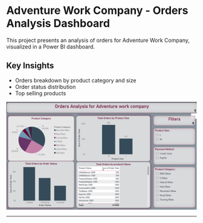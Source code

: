# Adventure Work Company - Orders Analysis Dashboard

This project presents an analysis of orders for Adventure Work Company, visualized in a Power BI dashboard.

## Key Insights
- Orders breakdown by product category and size
- Order status distribution
- Top selling products

![Dashboard Preview](Adventure%20Work%20Analysis%20Dashboard.png)

---
